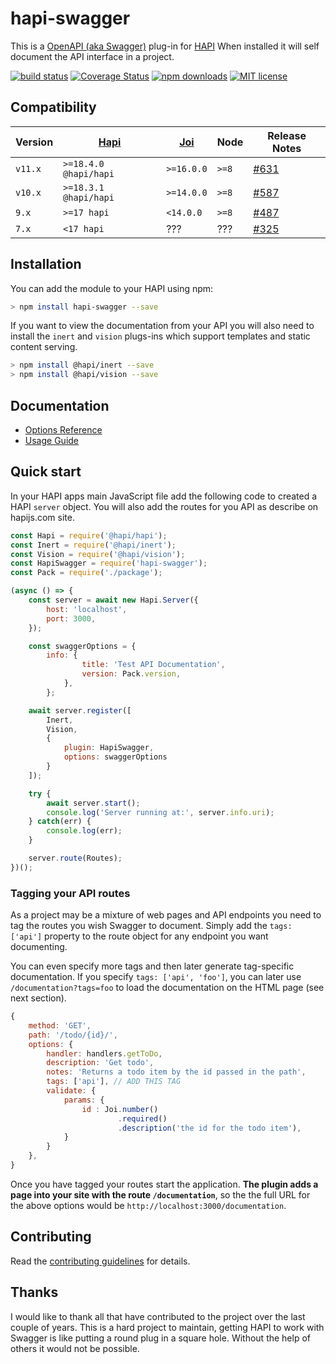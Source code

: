 # hapi-swagger

This is a [OpenAPI (aka Swagger)](https://openapis.org/) plug-in for [HAPI](http://hapijs.com/) When installed it will self document the API interface
in a project.

[![build status](https://img.shields.io/travis/glennjones/hapi-swagger.svg?style=for-the-badge)](http://travis-ci.org/glennjones/hapi-swagger)
[![Coverage Status](https://img.shields.io/coveralls/glennjones/hapi-swagger/dev.svg?style=for-the-badge)](https://coveralls.io/r/glennjones/hapi-swagger)
[![npm downloads](https://img.shields.io/npm/dm/hapi-swagger.svg?style=for-the-badge)](https://www.npmjs.com/package/hapi-swagger)
[![MIT license](http://img.shields.io/badge/license-MIT-blue.svg?style=for-the-badge)](https://raw.github.com/glennjones/hapi-swagger/master/license.txt)

## Compatibility

| Version | [Hapi](https://github.com/hapijs/hapi) | [Joi](https://github.com/hapijs/joi) | Node  | Release Notes                                                 |
| ------- | -------------------------------------- | ------------------------------------ | ----- | ------------------------------------------------------------- |
| `v11.x` | `>=18.4.0 @hapi/hapi`                  | `>=16.0.0`                           | `>=8` | [#631](https://github.com/glennjones/hapi-swagger/issues/631) |
| `v10.x` | `>=18.3.1 @hapi/hapi`                  | `>=14.0.0`                           | `>=8` | [#587](https://github.com/glennjones/hapi-swagger/issues/587) |
| `9.x`   | `>=17 hapi`                            | `<14.0.0`                            | `>=8` | [#487](https://github.com/glennjones/hapi-swagger/issues/487) |
| `7.x`   | `<17 hapi`                             | ???                                  | ???   | [#325](https://github.com/glennjones/hapi-swagger/issues/325) |

## Installation

You can add the module to your HAPI using npm:

```bash
> npm install hapi-swagger --save
```

If you want to view the documentation from your API you will also need to install the `inert` and `vision` plugs-ins which support templates and static
content serving.

```bash
> npm install @hapi/inert --save
> npm install @hapi/vision --save
```

## Documentation

-   [Options Reference](optionsreference.md)
-   [Usage Guide](usageguide.md)

## Quick start

In your HAPI apps main JavaScript file add the following code to created a HAPI `server` object. You will also add the routes for you API as describe on hapijs.com site.

```Javascript
const Hapi = require('@hapi/hapi');
const Inert = require('@hapi/inert');
const Vision = require('@hapi/vision');
const HapiSwagger = require('hapi-swagger');
const Pack = require('./package');

(async () => {
    const server = await new Hapi.Server({
        host: 'localhost',
        port: 3000,
    });

    const swaggerOptions = {
        info: {
                title: 'Test API Documentation',
                version: Pack.version,
            },
        };

    await server.register([
        Inert,
        Vision,
        {
            plugin: HapiSwagger,
            options: swaggerOptions
        }
    ]);

    try {
        await server.start();
        console.log('Server running at:', server.info.uri);
    } catch(err) {
        console.log(err);
    }

    server.route(Routes);
})();
```

### Tagging your API routes

As a project may be a mixture of web pages and API endpoints you need to tag the routes you wish Swagger to
document. Simply add the `tags: ['api']` property to the route object for any endpoint you want documenting.

You can even specify more tags and then later generate tag-specific documentation. If you specify
`tags: ['api', 'foo']`, you can later use `/documentation?tags=foo` to load the documentation on the
HTML page (see next section).

```Javascript
{
    method: 'GET',
    path: '/todo/{id}/',
    options: {
        handler: handlers.getToDo,
        description: 'Get todo',
        notes: 'Returns a todo item by the id passed in the path',
        tags: ['api'], // ADD THIS TAG
        validate: {
            params: {
                id : Joi.number()
                        .required()
                        .description('the id for the todo item'),
            }
        }
    },
}
```

Once you have tagged your routes start the application. **The plugin adds a page into your site with the route `/documentation`**,
so the the full URL for the above options would be `http://localhost:3000/documentation`.

## Contributing

Read the [contributing guidelines](./.github/CONTRIBUTING.md) for details.

## Thanks

I would like to thank all that have contributed to the project over the last couple of years. This is a hard project to maintain, getting HAPI to work with Swagger is like putting a round plug in a square hole. Without the help of others it would not be possible.
